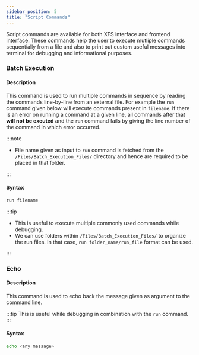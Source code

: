 ```yaml
---
sidebar_position: 5
title: "Script Commands"
---
```


Script commands are available for both XFS interface and frontend interface. These commands help the user to execute mutliple commands sequentially from a file and also to print out custom useful messages into terminal for debugging and informational purposes.

### Batch Execution

#### Description

This command is used to run multiple commands in sequence by reading the commands line-by-line from an external file. For example the `run` command given below will execute commands present in `filename`. If there is an error on running a command at a given line, all commands after that **will not be excuted** and the `run` command fails by giving the line number of the command in which error occurred.

:::note

- File name given as input to `run` command is fetched from the `/Files/Batch_Execution_Files/` directory and hence are required to be placed in that folder.

:::

#### Syntax

```bash
run filename
```

:::tip

- This is useful to execute multiple commonly used commands while debugging.
- We can use folders within `/Files/Batch_Execution_Files/` to organize the run files. In that case, `run folder_name/run_file` format can be used.

:::

### Echo

#### Description

This command is used to echo back the message given as argument to the command line.

:::tip
This is useful while debugging in combination with the `run` command.
:::

#### Syntax

```bash
echo <any message>
```
